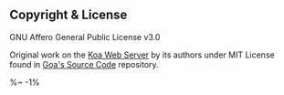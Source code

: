 <!-- ## TODO

- [ ] Add a new item to the todo list. -->

## Copyright & License

GNU Affero General Public License v3.0

Original work on the [Koa Web Server](https://github.com/koajs/koa) by its authors under MIT License found in [Goa's Source Code](https://github.com/idiocc/goa) repository.

<idio-footer />

%~ -1%